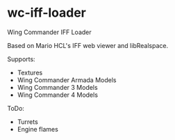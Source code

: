 # wc-iff-loader
Wing Commander IFF Loader

Based on Mario HCL's IFF web viewer and libRealspace.

Supports:
- Textures
- Wing Commander Armada Models
- Wing Commander 3 Models
- Wing Commander 4 Models

ToDo:
- Turrets
- Engine flames
